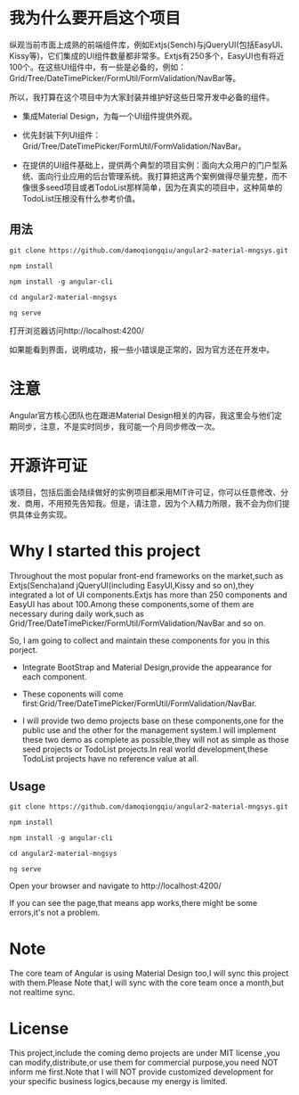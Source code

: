 # 我为什么要开启这个项目

纵观当前市面上成熟的前端组件库，例如Extjs(Sench)与jQueryUI(包括EasyUI、Kissy等)，它们集成的UI组件数量都非常多。Extjs有250多个，EasyUI也有将近100个。在这些UI组件中，有一些是必备的，例如：Grid/Tree/DateTimePicker/FormUtil/FormValidation/NavBar等。

所以，我打算在这个项目中为大家封装并维护好这些日常开发中必备的组件。

  - 集成Material Design，为每一个UI组件提供外观。

  - 优先封装下列UI组件：Grid/Tree/DateTimePicker/FormUtil/FormValidation/NavBar。

  - 在提供的UI组件基础上，提供两个典型的项目实例：面向大众用户的门户型系统、面向行业应用的后台管理系统。我打算把这两个案例做得尽量完整，而不像很多seed项目或者TodoList那样简单，因为在真实的项目中，这种简单的TodoList压根没有什么参考价值。

## 用法

	git clone https://github.com/damoqiongqiu/angular2-material-mngsys.git

	npm install

	npm install -g angular-cli

	cd angular2-material-mngsys

	ng serve

打开浏览器访问http://localhost:4200/

如果能看到界面，说明成功，报一些小错误是正常的，因为官方还在开发中。

# 注意

Angular官方核心团队也在跟进Material Design相关的内容，我这里会与他们定期同步，注意，不是实时同步，我可能一个月同步修改一次。


# 开源许可证
该项目，包括后面会陆续做好的实例项目都采用MIT许可证，你可以任意修改、分发、商用，不用预先告知我。但是，请注意，因为个人精力所限，我不会为你们提供具体业务实现。


# Why I started this project

Throughout the most popular front-end frameworks on the market,such as Extjs(Sencha)and jQueryUI(including EasyUI,Kissy and so on),they integrated a lot of UI components.Extjs has more than 250 components and EasyUI has about 100.Among these components,some of them are necessary during daily work,such as Grid/Tree/DateTimePicker/FormUtil/FormValidation/NavBar and so on.

So, I am going to collect and maintain these components for you in this porject.

  - Integrate BootStrap and Material Design,provide the appearance for each component.

  - These coponents will come first:Grid/Tree/DateTimePicker/FormUtil/FormValidation/NavBar.

  - I will provide two demo projects base on these components,one for the public use and the other for the management system.I will implement these two demo as complete as possible,they will not as simple as those seed projects or TodoList projects.In real world development,these TodoList projects have no reference value at all.

## Usage

	git clone https://github.com/damoqiongqiu/angular2-material-mngsys.git

	npm install
	
	npm install -g angular-cli

	cd angular2-material-mngsys

	ng serve

Open your browser and navigate to http://localhost:4200/

If you can see the page,that means app works,there might be some errors,it's not a problem.

# Note
The core team of Angular is using Material Design too,I will sync this project with them.Please Note that,I will sync with the core team once a month,but not realtime sync.

# License
This project,include the coming demo projects are under MIT license ,you can modify,distribute,or use them for commercial purpose,you need NOT inform me first.Note that I will NOT provide customized development for your specific business logics,because my energy is limited.
